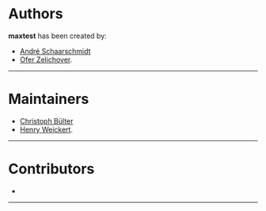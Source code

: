 # Authors
**maxtest** has been created by:
- [André Schaarschmidt](http://www.pixelbaker.com)
- [Ofer Zelichover](http://oferz.com).
---

# Maintainers
- [Christoph Bülter](http://www.cbuelter.de)
- [Henry Weickert](http://www.imdb.com/name/nm3031532).
---

# Contributors
-

---
